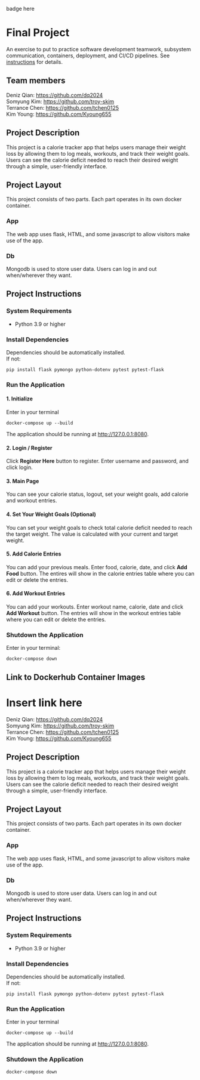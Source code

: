 badge here

# Final Project

An exercise to put to practice software development teamwork, subsystem communication, containers, deployment, and CI/CD pipelines. See [instructions](./instructions.md) for details.

## Team members

Deniz Qian: https://github.com/dq2024  
Somyung Kim: https://github.com/troy-skim  
Terrance Chen: https://github.com/tchen0125  
Kim Young: https://github.com/Kyoung655

## Project Description
This project is a calorie tracker app that helps users manage their weight loss by allowing them to log meals, workouts, and track their weight goals. Users can see the calorie deficit needed to reach their desired weight through a simple, user-friendly interface.

## Project Layout
This project consists of two parts. Each part operates
in its own docker container.

### App
The web app uses flask, HTML, and some javascript to allow visitors make use of the app. 

### Db
Mongodb is used to store user data. Users can log in and out when/wherever they want.

## Project Instructions

### System Requirements
- Python 3.9 or higher

### Install Dependencies
Dependencies should be automatically installed.  
If not:
```
pip install flask pymongo python-dotenv pytest pytest-flask
```

### Run the Application

#### 1. Initialize
Enter in your terminal
```
docker-compose up --build
```
The application should be running at http://127.0.0.1:8080.

#### 2. Login / Register
Click **Register Here** button to register. Enter username and password, and click login.

#### 3. Main Page
You can see your calorie status, logout, set your weight goals, add calorie and workout entries.

#### 4. Set Your Weight Goals (Optional)
You can set your weight goals to check total calorie deficit needed to reach the target weight. The value is calculated with your current and target weight.

#### 5. Add Calorie Entries
You can add your previous meals. Enter food, calorie, date, and click **Add Food** button. The entires will show in the calorie entries table where you can edit or delete the entries.

#### 6. Add Workout Entries
You can add your workouts. Enter workout name, calorie, date and click **Add Workout** button. The entries will show in the workout entries table where you can edit or delete the entries.

### Shutdown the Application
Enter in your terminal:
```
docker-compose down
```

## Link to Dockerhub Container Images
Insert link here
=======

Deniz Qian: https://github.com/dq2024 \
Somyung Kim: https://github.com/troy-skim \
Terrance Chen: https://github.com/tchen0125 \
Kim Young: https://github.com/Kyoung655

## Project Description
This project is a calorie tracker app that helps users manage their weight loss by allowing them to log meals, workouts, and track their weight goals. Users can see the calorie deficit needed to reach their desired weight through a simple, user-friendly interface.

## Project Layout
This project consists of two parts. Each part operates
in its own docker container.

### App
The web app uses flask, HTML, and some javascript to allow visitors make use of the app. 

### Db
Mongodb is used to store user data. Users can log in and out when/wherever they want.

## Project Instructions

### System Requirements
- Python 3.9 or higher

### Install Dependencies
Dependencies should be automatically installed. \
If not:
```
pip install flask pymongo python-dotenv pytest pytest-flask
```

### Run the Application
Enter in your terminal
```
docker-compose up --build
```
The application should be running at http://127.0.0.1:8080.

### Shutdown the Application
```
docker-compose down
```
